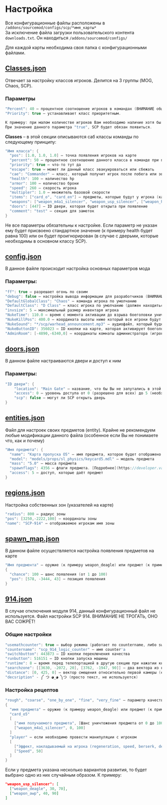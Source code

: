 # Настройка

Все конфигурационные файлы расположены в `/addons/sourcemod/configs/scp/*имя_карты*`  
За исключение файла загрузки пользовательского контента `downloads.txt`. Он находиться `/addons/sourcemod/configs/`  

Для каждой карты необходима своя папка с конфигурационными файлами.  

## [Classes.json](https://github.com/GeTtOo/SCP-Breach-CSGO/blob/main/addons/sourcemod/configs/scp/scp_site101/classes.json)

Отвечает за настройку классов игроков. Делится на 3 группы (MOG, Chaos, SCP).

### Параметры
```c
"Percent": 40 – процентное соотношение игроков в командах (ВНИМАНИЕ общая доля должна равняться 100!).
"Priority": true – устанавливает класс приоритетным. 

К примеру: при малом количестве игроков Вам необходимо наличие хотя бы одного SCP. 
При значение данного параметра "true", SCP будет обязан появиться.
```

**Classes** – в этой секции описываются саб классы команды по следующему принципу:

```c
"Имя класса": {
  "pos": [1.0, 1.0, 1.0] – точка появления игроков на карте 
  "percent": 50 – процентное соотношение данного класса в команде при появление (ВНИМАНИЕ общая доля должна равняться 100!) 
  "priority": true – что-то тут да 
  "escape": true – может ли данный класс эвакуироваться или сбежать 
  "cae": "Commander" – класс, который получит игрок после побега или эвакуации 
  "health": 100 – количество hp 
  "armor": 100 – количество брони 
  "speed": 260 – скорость игрока 
  "multipler": 1.0 – множитель базовой скорости 
  "items": ["card_o", "card_en"] – предметы, которые будут у игрока (карты доступа и т.д.). Описываются в файле entities.json (его настройка будет ниже)
  "weapons": ["weapon_m4a1_silencer", "weapon_usp_silencer", ["weapon_healthshot", 2], "weapon_tagrenade"] – оружие которое будет у игрока
  "doors": [447] – ID двери, которая будет открыта при появление 
  "comment": "test" – секция для заметок
}
```

Не все параметры обязательны к настройке. Если параметр не указан ему будет присвоено стандартное значение (к примеру health будет равна 100) или он будет проигнорирован (в случае с дверьми, которые необходимы в основном классу SCP).

## [config.json](https://github.com/GeTtOo/SCP-Breach-CSGO/blob/main/addons/sourcemod/configs/scp/scp_site101/config.json)

В данное файле происходит настройка основных параметров мода  

### Параметры:

```c
"ff": true – разрешает огонь по своим 
"debug": false – настройка вывода информации для разработчиков (ВНИМАНИЕ если Вы не понимаете что это НЕ ТРОГАЙТЕ)
"DefaultGlobalClass": "Chaos" – команда игрока по умолчанию 
"DefaultClass": "D Class" – класс игрока по умолчанию (должен находиться в секции команды)
"invsize": 5 – максимальный размер инвентаря игрока  
"NukeTime": 110.0 – время с момента активации до взрыва боеголовки уничтожающий комплекс)
"NukeKillPos": 400.0 – координата высоты ниже который все игроки будут убиты при взрыве боеголовки
"NukeSound": "*/scp/warhead_announcement.mp3" – аудиофайл, который будет воспроизведен при активации боеголовки
"NukeButtonID": 356023 – ID кнопки на карте, которая активирует боеголовки 
"AdminRoom": [-4890,-6340,0] – координаты комнаты администратора (игрок будет телепортирован при «проведение беседы»)
```


## [doors.json](https://github.com/GeTtOo/SCP-Breach-CSGO/blob/main/addons/sourcemod/configs/scp/scp_site101/doors.json)

В данном файле настраиваются двери и доступ к ним  

### Параметры:

```c
"ID двери": {
	"location": "Main Gate" – название, что бы Вы не запутались в этой каше ID’шников (в моде не используется)
	"access": 0 – уровень доступа от 0 (разрешено для всех) до 5 (необходима карта О5)
	"scp": false – могут ли SCP открыть дверь
}
```

## [entities.json](https://github.com/GeTtOo/SCP-Breach-CSGO/blob/main/addons/sourcemod/configs/scp/scp_site101/entities.json)

Файл для настроек своих предметов (entity). Крайне не рекомендуем любые модификации данного файла (особенное если Вы не понимаете что, как и почему)  

```c
"Имя предмета": {
  "name": "Карта пропуска О5" – имя предмета, которое будет отображено игрокам
  "model": "models/props/sl_physics/keycard5.mdl" – модель предмета
  "mass": "5.0" – масса предмета
  "spawnflags": 4356 – флаги предмета. [Подробнее](https://developer.valvesoftware.com/wiki/Prop_physics#Flags)
  "access": 5 – доступ, которые даёт предмет
}
```

## [regions.json](https://github.com/GeTtOo/SCP-Breach-CSGO/blob/main/addons/sourcemod/configs/scp/scp_site101/regions.json)

Настройка собственных зон (указателей на карте)  

```c
"radius": 800 – радиус зоны 
"pos": [3250,-2222,100] – координаты зоны
"name": "SCP-914" – отображаемое игрокам имя зоны 
```

## [spawn_map.json](https://github.com/GeTtOo/SCP-Breach-CSGO/blob/main/addons/sourcemod/configs/scp/scp_site101/spawn_map.json)

В данном файле осуществляется настройка появления предметов на карте  

```c
"Имя предмента" – оружие (к примеру weapon_deagle) или предмет (к примеру card_o5)
{
  "chance": 100 – шанс появления (от 1 до 100)
  "pos": [578, -3444, 43] – позиция появления
}
```

## [914.json](https://github.com/GeTtOo/SCP-Breach-CSGO/blob/main/addons/sourcemod/configs/scp/scp_site101/914.json)

В случае отключения модуля 914, данный конфигурационный файл не используется.
Файл настройки SCP 914. ВНИМАНИЕ НЕ ТРОГАТЬ, ОНО ВАС СОЖРЁТ! 

### Общие настройки  

```c
"usemathcounter": true – выбор режима (работает по countername, либо switchbutton)
"countername": "scp_914_logic_counter" – имя counter'a
"switchbutton": 443873 – ID кнопки переключения качества
"runbutton": 516151 – ID кнопки запуска машины
"runtime": 8 – время перед телепортацией в другую секцию при нажатии кнопки runbutton
"searchzone": [[3630, -2072, 20], [3762, -1947, 90]] – два вектора из которых строиться куб поиска предметов (сначала нижняя точка, затем верхняя)
"distance": [0, 425, 0] – вектор смещения относительно первой камеры (если проще – куда телепортирует игрока после «звонка»)
"decsription" - ༼ つ ◕_◕ ༽つ (просто текст, не используется)
```

### Настройка рецептов  

```c
"rough", "coarse", "one_by_one", "fine", "very_fine" – параметр качества установленный на 914
{
  "имя предмета" – оружие (к примеру weapon_deagle) или предмет (к примеру card_o5)
  "card_o5"
  [
    ["имя получаемого предмета", [Шанс уничтожения предмета от 0 до 100], [Шанс успешного улучшения предмета от 0 до 100]]
    ["weapon_m4a1_silencer", 0, 100]
  ]
  "player" – если необходимо провести манипуляции с игроком
  [
    ["Эффект, накладываемый на игрока (regeneration, speed, berserk, death)", Процент успешного «улучшения» от 0 до 100]
    ["Speed", 50]
  ]
}
```

Если у предмета указана несколько вариантов развития, то будет выбрано одно из них случайным образом. К примеру:

```json
"weapon_usp_silencer": [
  ["weapon_deagle", 30, 70],
  ["weapon_awp", 40, 90]
]
```
